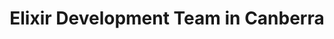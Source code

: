 ---
title: Elixir Development Team in Canberra
permalink: /landings/locations/canberra/developer/elixir
technology: Elixir
location: Canberra
---